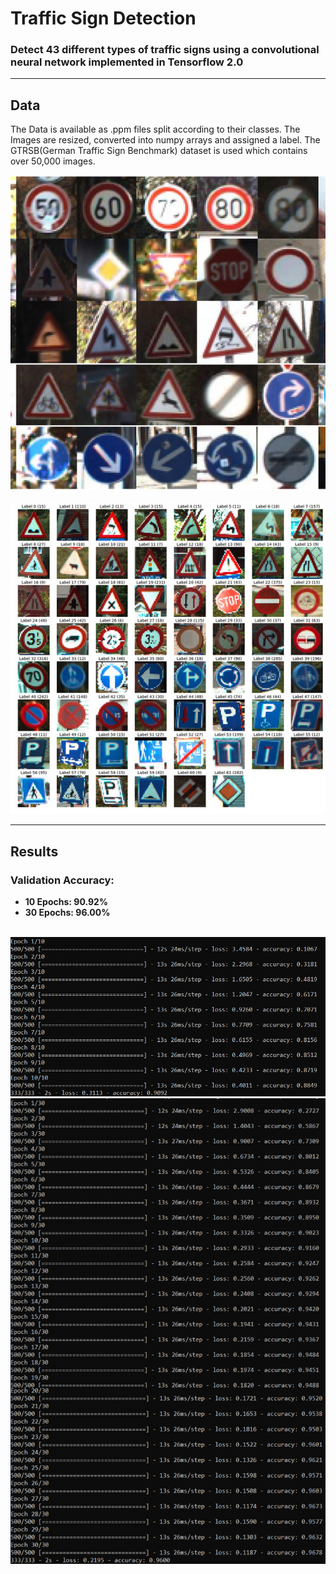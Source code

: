 # Traffic Sign Detection

### Detect 43 different types of traffic signs using a convolutional neural network implemented in Tensorflow 2.0

<hr>

## Data

The Data is available as .ppm files split according to their classes. The Images are resized, converted into numpy arrays and assigned a label.
The GTRSB(German Traffic Sign Benchmark) dataset is used which contains over 50,000 images.

<img src='Outputs/gstrb_ex.jpg'>
<br><br>
<img src='Outputs/gstrb_ex2.jpg'>

<hr>

## Results

### Validation Accuracy:
<ul>
  <li><b>10 Epochs: 90.92%</b></li>
  <li><b>30 Epochs: 96.00%</b></li>
</ul>
<br>
<img src='Outputs/10_Epoch_Train.png'>
<img src='Outputs/30Epoch-Train.png'>
